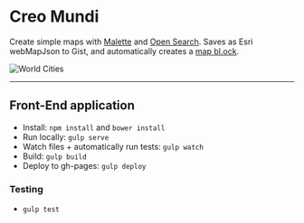 # Creo Mundi

Create simple maps with [Malette](https://github.com/benheb/malette) and [Open Search](https://github.com/benheb/open-search). Saves as Esri webMapJson to Gist, and automatically creates a [map bl.ock](http://bl.ocks.org/benheb/1e2eabd0a7b39fb52b84).

![World Cities](https://www.evernote.com/shard/s236/sh/deebf965-c621-4949-a8a9-cca769cb39e7/96b897872aac113b/res/6a3417a4-33fe-4781-b157-00c6b1c201ee/skitch.png)

****

## Front-End application

* Install: `npm install` and `bower install`
* Run locally: `gulp serve`
* Watch files + automatically run tests: `gulp watch`
* Build: `gulp build`
* Deploy to gh-pages: `gulp deploy`

### Testing

* `gulp test`